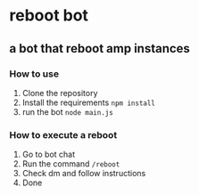 # reboot bot
## a bot that reboot amp instances

### How to use
1. Clone the repository
2. Install the requirements
`npm install`
3. run the bot
`node main.js`

### How to execute a reboot
1. Go to bot chat
2. Run the command
`/reboot`
3. Check dm and follow instructions
4. Done

